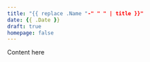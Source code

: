 ```yaml
---
title: "{{ replace .Name "-" " " | title }}"
date: {{ .Date }}
draft: true
homepage: false
---
```


Content here

